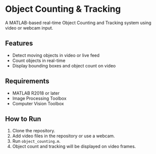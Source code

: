 # Object Counting & Tracking

A MATLAB-based real-time Object Counting and Tracking system using video or webcam input.

## Features
- Detect moving objects in video or live feed
- Count objects in real-time
- Display bounding boxes and object count on video

## Requirements
- MATLAB R2018 or later
- Image Processing Toolbox
- Computer Vision Toolbox

## How to Run
1. Clone the repository.
2. Add video files in the repository or use a webcam.
3. Run `object_counting.m`.
4. Object count and tracking will be displayed on video frames.
